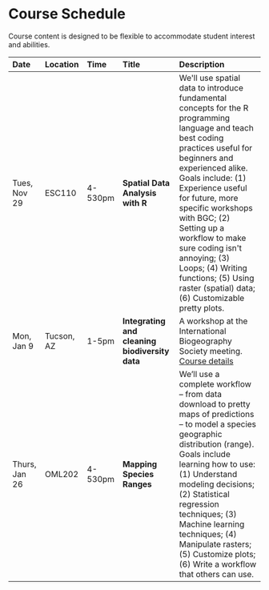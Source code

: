 # Course Schedule

Course content is designed to be flexible to accommodate student interest and abilities. 


| Date    | Location    | Time      |  Title     | Description |  
|:--|:----|:-------|:------|:----------------------------------------|
| Tues, Nov 29   | ESC110 | 4-530pm |  **Spatial Data Analysis with R** | We'll use spatial data to introduce fundamental concepts for the R programming language and teach best coding practices useful for beginners and experienced alike. Goals include: (1) Experience useful for future, more specific workshops with BGC; (2) Setting up a workflow to make sure coding isn't annoying; (3) Loops; (4) Writing functions; (5) Using raster (spatial) data; (6) Customizable pretty plots.|   
| Mon, Jan 9 | Tucson, AZ | 1-5pm |  **Integrating and cleaning biodiversity data** | A workshop at the International Biogeography Society meeting. [Course details]( https://tucson2017ibs.wordpress.com/workshops/integrating-and-cleaning-biodiversity-data-workflows-to-model-ranges-and-merge-associated-ecological-phylogenetic-and-trait-information/) | 
| Thurs, Jan 26 | OML202 | 4-530pm |  **Mapping Species Ranges** | We’ll use a complete workflow – from data download to pretty maps of predictions – to model a species geographic distribution (range). Goals include learning how to use:(1) Understand modeling decisions; (2) Statistical regression techniques; (3) Machine learning techniques; (4) Manipulate rasters; (5) Customize plots; (6) Write a workflow that others can use.|



